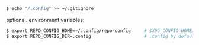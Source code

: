```bash
$ echo "/.config" >> ~/.gitignore
```

optional. environment variables:
```bash
$ export REPO_CONFIG_HOME=~/.config/repo-config     # $XDG_CONFIG_HOME/repo-config by default
$ export REPO_CONFIG_DIR=.config                    # .config by default
```
